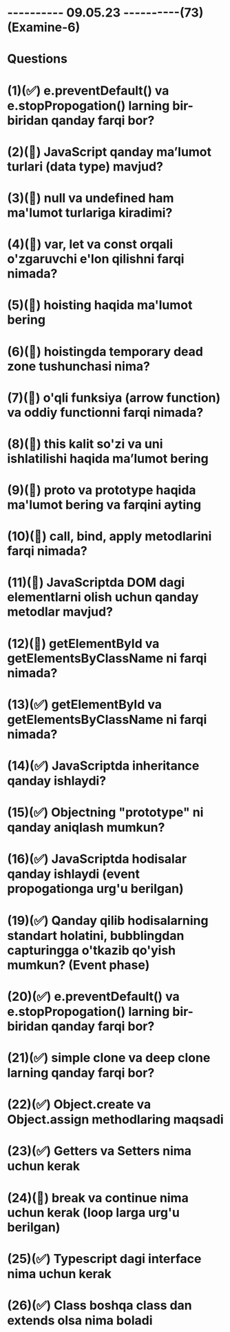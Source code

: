 # ---------- 09.05.23 ----------(73)(Examine-6)

# Questions

# (1)(✅) e.preventDefault() va e.stopPropogation() larning bir-biridan qanday farqi bor?

# (2)(🎁) JavaScript qanday ma’lumot turlari (data type) mavjud?

# (3)(🎁) null va undefined ham ma'lumot turlariga kiradimi?

# (4)(🎁) var, let va const orqali o'zgaruvchi e'lon qilishni farqi nimada?

# (5)(🎁) hoisting haqida ma'lumot bering

# (6)(🎁) hoistingda temporary dead zone tushunchasi nima?

# (7)(🎁) o'qli funksiya (arrow function) va oddiy functionni farqi nimada?

# (8)(🎁) this kalit so'zi va uni ishlatilishi haqida ma’lumot bering

# (9)(🎁) proto va prototype haqida ma'lumot bering va farqini ayting

# (10)(🎁) call, bind, apply metodlarini farqi nimada?

# (11)(🎁) JavaScriptda DOM dagi elementlarni olish uchun qanday metodlar mavjud?

# (12)(🎁) getElementById va getElementsByClassName ni farqi nimada?

# (13)(✅) getElementById va getElementsByClassName ni farqi nimada?

# (14)(✅) JavaScriptda inheritance qanday ishlaydi?

# (15)(✅) Objectning "prototype" ni qanday aniqlash mumkun?

# (16)(✅) JavaScriptda hodisalar qanday ishlaydi (event propogationga urg'u berilgan)

# (19)(✅) Qanday qilib hodisalarning standart holatini, bubblingdan capturingga o'tkazib qo'yish mumkun? (Event phase)

# (20)(✅) e.preventDefault() va e.stopPropogation() larning bir-biridan qanday farqi bor?

# (21)(✅) simple clone va deep clone larning qanday farqi bor?

# (22)(✅) Object.create va Object.assign methodlaring maqsadi 

# (23)(✅) Getters va Setters nima uchun kerak

# (24)(🎁) break va continue nima uchun kerak (loop larga urg'u berilgan)

# (25)(✅) Typescript dagi interface nima uchun kerak

# (26)(✅) Class boshqa class dan extends olsa nima boladi
